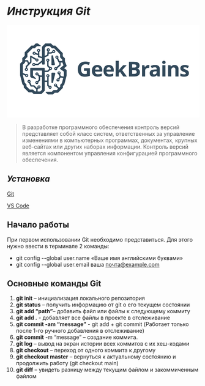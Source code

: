 # _**Инструкция Git**_

![logo gb](geekbrains.png)

>В разработке программного обеспечения контроль версий представляет собой класс систем, ответственных за управление изменениями в компьютерных программах, документах, крупных веб-сайтах или других наборах информации. Контроль версий является компонентом управления конфигурацией программного обеспечения.

## *Установка*
[Git](https://git-scm.com/downloads)

[VS Code](https://code.visualstudio.com/Download)

## Начало работы

При первом использовании Git необходимо представиться.  Для этого нужно ввести в терминале 2 команды:

* git config --global user.name «Ваше имя английскими буквами»  
* git config --global user.email ваша почта@example.com

## Основные команды Git

1. **git init** – инициализация локального репозитория
2. **git status** – получить информацию от git о его текущем состоянии
3. **git add “path”**– добавить файл или файлы к следующему коммиту
3. **git add .** - добавляет все файлы в проекте в отслеживание
4. **git commit -am “message”** - git add + git commit (Работает только после 1-го ручного добавления в отслеживание)
5. **git commit** -m “message” – создание коммита.
6. **git log** – вывод на экран истории всех коммитов с их хеш-кодами
7. **git checkout** – переход от одного коммита к другому
8. **git checkout master** – вернуться к актуальному состоянию и продолжить работу (git checkout main)
9. **git diff** – увидеть разницу между текущим файлом и закоммиченным файлом


